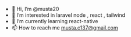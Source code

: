 - 👋 Hi, I’m @musta20
- 👀 I’m interested in laravel node , react , tailwind  
- 🌱 I’m currently learning react-native
- 📫 How to reach me musta.c137@gmail.com


<!---
musta20/musta20 is a ✨ special ✨ repository because its `README.md` (this file) appears on your GitHub profile.
You can click the Preview link to take a look at your changes.
--->
